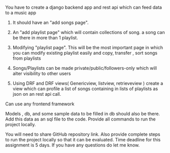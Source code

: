 You have to create a django backend app and rest api which can feed data to a music app

1. It should have an "add songs page".

2. An "add playlist page" which will contain collections of song. a song can be there in more than 1 playlist.

3. Modifying "playlist page". This will be the most important page in which you can modify existing playlist easily and copy, transfer , sort songs from playlists

4. Songs/Playlists can be made private/public/followers-only which will alter visibility to other users

5. Using DRF and DRF views( Genericview, listview, retrieveview ) create a view which can profile a list of songs containing in lists of playlists as json on an rest api call.

Can use any frontend framework



Models , db, and some sample data to be filled in db should also be there. Add this data as an sql file to the code. Provide all commands to run the project locally.


You will need to share GitHub repository link. Also provide complete steps to run the project locally so that it can be evaluated. Time deadline for this assignment is 5 days. If you have any questions do let me know.